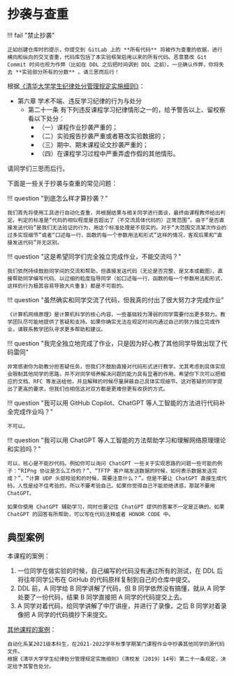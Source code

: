 # 抄袭与查重

!!! fail "禁止抄袭"

    正如创建仓库时的提示，你提交到 GitLab 上的 **所有代码** 将被作为查重的依据，进行横向和纵向的交叉查重，代码库包括了本实验框架启用以来的所有代码。恶意篡改 Git Commit 时间也视为作弊（比如在 DDL 之后把时间调到 DDL 之前）。一旦确认作弊，你将失去 **实验部分所有的分数** 。请三思而后行！

根据[《清华大学学生纪律处分管理规定实施细则》](https://www.tsinghua.edu.cn/info/1094/82878.htm)：

- 第六章 学术不端、违反学习纪律的行为与处分
    - 第二十一条 有下列违反课程学习纪律情形之一的，给予警告以上、留校察看以下处分：
        - （一）课程作业抄袭严重的；
        - （二）实验报告抄袭严重或者篡改实验数据的；
        - （三）期中、期末课程论文抄袭严重的；
        - （四）在课程学习过程中严重弄虚作假的其他情形。

请同学们三思而后行。

下面是一些关于抄袭与查重的常见问题：

!!! question "到底怎么样才算抄袭？"

    我们首先将使用工具进行自动化查重，并根据结果与相关同学进行面谈，最终由课程教师给出判定。判定的标准是“代码的相似程度是否超出了（不交流具体代码的）正常范围”。由于“是否直接发送代码”是我们无法验证的行为，用这个标准处理是不现实的。对于“大范围交流某次作业的过多实现细节”或者“口述每一行、函数的每一个参数用法和形式”这样的情况，客观后果和“直接发送代码”并无区别。

!!! question "这是希望同学们完全独立完成作业，不能交流吗？"

    我们依然持续鼓励同学间的交流和帮助，但直接发送代码（无论是否完整、是文本或截图）、直接帮助同学编写代码、以过细的粒度指导同学（如口述每一行、函数的每一个参数用法和形式，这样的行为极其容易导致大片重复）都是不可取的。

!!! question "虽然确实和同学交流了代码，但我真的付出了很大努力才完成作业"

    《计算机网络原理》是计算机科学的核心内容，一些基础较为薄弱的同学需要付出更多努力。教学团队尽可能地提供了答疑和支持。如果你确实无法在规定时间内通过自己的努力独立完成作业，请联系教学团队寻求更多帮助和建议。

!!! question "我完全独立地完成了作业，只是因为好心教了其他同学导致出现了代码雷同"

    非常感谢你为助教分担答疑任务，但我们不鼓励直接对代码形式进行教学。尤其考虑到具体实现会限制其他同学的思路，并不对同学培养解决问题的能力具有显著的作用。希望你下次可以把相应的文档、RFC 等发送给他，并且解释的时候尽量屏蔽自己具体实现细节。这对答疑的同学提出了更高的要求，但我们也相信这对双方都是更难但更有收获的方式。

!!! question "我可以用 GitHub Copilot、ChatGPT 等人工智能的方法进行代码补全完成作业吗？"

    不可以。

!!! question "我可以用 ChatGPT 等人工智能的方法帮助学习和理解网络原理理论和实验吗？"

    可以，核心是不能抄代码。例如你可以询问 ChatGPT 一些关于实现思路的问题一些可能的例子：“RIPng 协议是怎么工作的？”、“TFTP 客户端发送数据的时候，如何表示数据发送完成？”、“计算 UDP 头部校验和的时候，需要注意什么？”。但是不要让 ChatGPT 直接生成代码，人性是经不住考验的，所以不要考验自己。如果你觉得自己不能拒绝诱惑，那就不要用 ChatGPT。

    如果你使用 ChatGPT 辅助学习，同时也要记住 ChatGPT 提供的答案不一定是正确的。如果 ChatGPT 的回答有所帮助，可以写在代码注释或者 HONOR CODE 中。

## 典型案例

本课程的案例：

1. 一位同学在做实验的时候，自己编写的代码没有通过所有的测试，在 DDL 后将往年同学公布在 GitHub 的代码原样复制到自己的仓库中提交。
2. DDL 前，A 同学给 B 同学讲解了代码，但 B 同学依然没有搞懂，就从 A 同学处要了一份代码，结果 B 同学直接把 A 同学的代码提交上去。
3. A 同学对着代码，给同学讲解了中厅讲座，并进行了录像，之后 B 同学对着录像把 A 同学的代码摘抄下来提交。

[其他课程的案例](http://jwcbg.cic.tsinghua.edu.cn/jwcbg/detail_cat.jsp?boardid=57&seq=8424)：

```
自动化系某2021级本科生，在2021-2022学年秋季学期某门课程作业中抄袭其他同学的源代码文件。
根据《清华大学学生纪律处分管理规定实施细则》（清校发〔2019〕14号）第二十一条规定，决定给予其警告处分。
```
